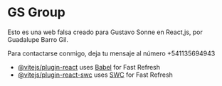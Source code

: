 # GS Group

Esto es una web falsa creado para Gustavo Sonne en React,js, por Guadalupe Barro Gil.

Para contactarse conmigo, deja tu mensaje al número +541135694943

- [@vitejs/plugin-react](https://github.com/vitejs/vite-plugin-react/blob/main/packages/plugin-react/README.md) uses [Babel](https://babeljs.io/) for Fast Refresh
- [@vitejs/plugin-react-swc](https://github.com/vitejs/vite-plugin-react-swc) uses [SWC](https://swc.rs/) for Fast Refresh
